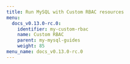 ```yaml
---
title: Run MySQL with Custom RBAC resources
menu:
  docs_v0.13.0-rc.0:
    identifier: my-custom-rbac
    name: Custom RBAC
    parent: my-mysql-guides
    weight: 85
menu_name: docs_v0.13.0-rc.0
---
```


